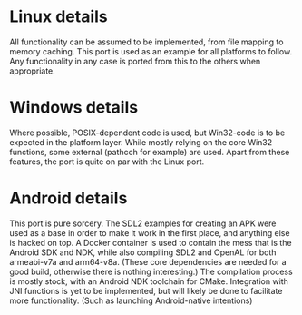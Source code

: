 Linux details
=============
All functionality can be assumed to be implemented, from file mapping to memory caching. This port is used as an example for all platforms to follow. Any functionality in any case is ported from this to the others when appropriate.

Windows details
===============
Where possible, POSIX-dependent code is used, but Win32-code is to be expected in the platform layer. While mostly relying on the core Win32 functions, some external (pathcch for example) are used.
Apart from these features, the port is quite on par with the Linux port.

Android details
===============
This port is pure sorcery. The SDL2 examples for creating an APK were used as a base in order to make it work in the first place, and anything else is hacked on top. A Docker container is used to contain the mess that is the Android SDK and NDK, while also compiling SDL2 and OpenAL for both armeabi-v7a and arm64-v8a. (These core dependencies are needed for a good build, otherwise there is nothing interesting.)
The compilation process is mostly stock, with an Android NDK toolchain for CMake.
Integration with JNI functions is yet to be implemented, but will likely be done to facilitate more functionality. (Such as launching Android-native intentions)
